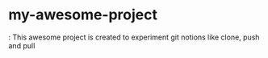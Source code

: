 # my-awesome-project
: This awesome project is created to experiment git notions like clone, push and pull
